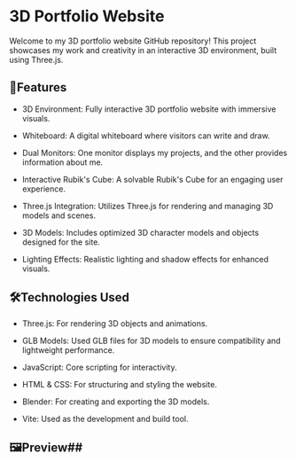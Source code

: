 # 3D Portfolio Website #

Welcome to my 3D portfolio website GitHub repository! This project showcases my work and creativity in an interactive 3D environment, built using Three.js.

## 🌟Features

* 3D Environment: Fully interactive 3D portfolio website with immersive visuals.

* Whiteboard: A digital whiteboard where visitors can write and draw.

* Dual Monitors: One monitor displays my projects, and the other provides information about me.

* Interactive Rubik's Cube: A solvable Rubik's Cube for an engaging user experience.

* Three.js Integration: Utilizes Three.js for rendering and managing 3D models and scenes.

* 3D Models: Includes optimized 3D character models and objects designed for the site.

* Lighting Effects: Realistic lighting and shadow effects for enhanced visuals.

## 🛠️Technologies Used

* Three.js: For rendering 3D objects and animations.

* GLB Models: Used GLB files for 3D models to ensure compatibility and lightweight performance.

* JavaScript: Core scripting for interactivity.

* HTML & CSS: For structuring and styling the website.

* Blender: For creating and exporting the 3D models.

* Vite: Used as the development and build tool.

## 🖼️Preview##

